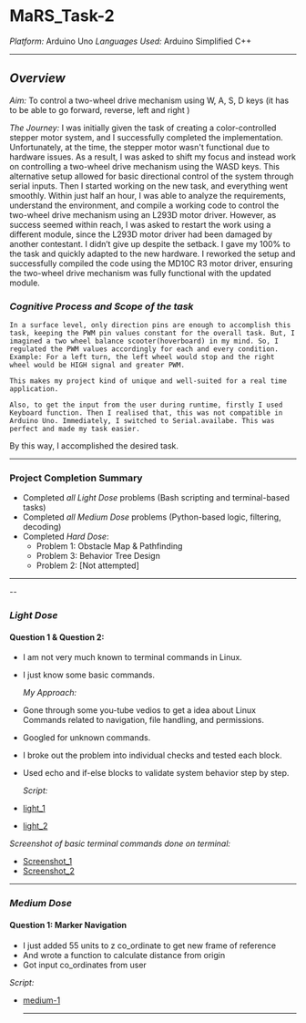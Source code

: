 # MaRS_Task-2
*Platform:* Arduino Uno 
*Languages Used:* Arduino Simplified C++ 

---

## *Overview*
*Aim:* 
    To control a two-wheel drive mechanism using W, A, S, D keys (it has to be able to go forward, reverse, left and right ) 

*The Journey:* 
    I was initially given the task of creating a color-controlled stepper motor system, and I successfully completed the implementation. Unfortunately, at the time, the stepper motor wasn't functional due to hardware issues. As a result, I was asked to shift my focus and instead work on controlling a two-wheel drive mechanism using the WASD keys. This alternative setup allowed for basic directional control of the system through serial inputs.
    Then I started working on the new task, and everything went smoothly. Within just half an hour, I was able to analyze the requirements, understand the environment, and compile a working code to control the two-wheel drive mechanism using an L293D motor driver. However, as success seemed within reach, I was asked to restart the work using a different module, since the L293D motor driver had been damaged by another contestant.
    I didn’t give up despite the setback. I gave my 100% to the task and quickly adapted to the new hardware. I reworked the setup and successfully compiled the code using the MD10C R3 motor driver, ensuring the two-wheel drive mechanism was fully functional with the updated module.

### *Cognitive Process and Scope of the task*  
   
    In a surface level, only direction pins are enough to accomplish this task, keeping the PWM pin values constant for the overall task. But, I imagined a two wheel balance scooter(hoverboard) in my mind. So, I regulated the PWM values accordingly for each and every condition. Example: For a left turn, the left wheel would stop and the right wheel would be HIGH signal and greater PWM.
    
    This makes my project kind of unique and well-suited for a real time application.

    Also, to get the input from the user during runtime, firstly I used Keyboard function. Then I realised that, this was not compatible in Arduino Uno. Immediately, I switched to Serial.availabe. This was perfect and made my task easier.

  By this way, I accomplished the desired task.
  
---

### Project Completion Summary

- Completed *all Light Dose* problems (Bash scripting and terminal-based tasks)
- Completed *all Medium Dose* problems (Python-based logic, filtering, decoding)
- Completed *Hard Dose*:
  -  Problem 1: Obstacle Map & Pathfinding
  -  Problem 3: Behavior Tree Design
  -  Problem 2: [Not attempted]
---



--

###  *Light Dose*

####  Question 1 & Question 2: 
- I am not very much known to terminal commands in Linux.
- I just know some basic commands.

  *My Approach:*
- Gone through some you-tube vedios to get a idea about Linux Commands related to navigation, file handling, and permissions.
- Googled for unknown commands.
- I broke out the problem into individual checks and tested each block.
- Used echo and if-else blocks to validate system behavior step by step.
  
  *Script:*
- [light_1](./light_1st.sh)
- [light_2](./light_2nd.sh)
  
 *Screenshot of basic terminal commands done on terminal:*
- [Screenshot_1](./btc_ss_1.jpg)
- [Screenshot_2](./btc_ss_2.jpg)
  

---

###  *Medium Dose*

####  Question 1: Marker Navigation
- I just added 55 units to z co_ordinate to get new frame of reference
- And wrote a function to calculate distance from origin
- Got input co_ordinates from user


 *Script:*
- [medium-1](./medium_1st.py)

  ---
